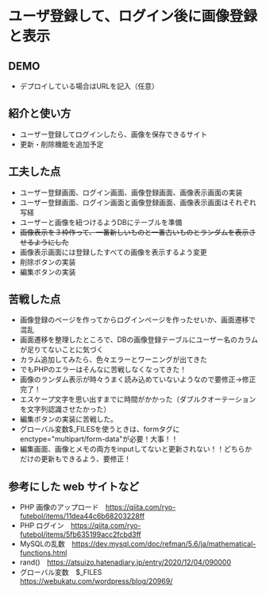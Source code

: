 # ユーザ登録して、ログイン後に画像登録と表示

## DEMO

  - デプロイしている場合はURLを記入（任意）

## 紹介と使い方

  - ユーザー登録してログインしたら、画像を保存できるサイト
  - 更新・削除機能を追加予定

## 工夫した点

  - ユーザー登録画面、ログイン画面、画像登録画面、画像表示画面の実装
  - ユーザー登録画面、ログイン画面と画像登録画面、画像表示画面はそれぞれ写経
  - ユーザーと画像を紐つけるようDBにテーブルを準備
  - ~~画像表示を３枠作って、一番新しいものと一番古いものとランダムを表示させるようにした~~
  - 画像表示画面には登録したすべての画像を表示するよう変更
  - 削除ボタンの実装
  - 編集ボタンの実装

## 苦戦した点

  - 画像登録のページを作ってからログインページを作ったせいか、画面遷移で混乱
  - 画面遷移を整理したところで、DBの画像登録テーブルにユーザー名のカラムが足りてないことに気づく
  - カラム追加してみたら、色々エラーとワーニングが出てきた
  - でもPHPのエラーはそんなに苦戦しなくなってきた！
  - 画像のランダム表示が時々うまく読み込めていないようなので要修正→修正完了！
  - エスケープ文字を思い出すまでに時間がかかった（ダブルクオーテーションを文字列認識させたかった）
  - 編集ボタンの実装に苦戦した。
  - グローバル変数$_FILESを使うときは、formタグにenctype="multipart/form-data"が必要！大事！！
  - 編集画面、画像とメモの両方をinputしてないと更新されない！！どちらかだけの更新もできるよう、要修正！

## 参考にした web サイトなど

  - PHP 画像のアップロード　https://qiita.com/ryo-futebol/items/11dea44c6b68203228ff
  - PHP ログイン　https://qiita.com/ryo-futebol/items/5fb635199acc2fcbd3ff
  - MySQLの乱数　https://dev.mysql.com/doc/refman/5.6/ja/mathematical-functions.html
  - rand()　https://atsuizo.hatenadiary.jp/entry/2020/12/04/090000
  - グローバル変数　$_FILES　https://webukatu.com/wordpress/blog/20969/